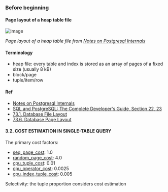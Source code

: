 ### Before beginning

#### Page layout of a heap table file
![image](https://github.com/Eric0329/ePlus/assets/3777869/7ead3fc5-dc01-4791-b744-823197c90f4b)

*Page layout of a heap table file from [Notes on Postgresql Internals](https://muatik.medium.com/notes-on-postgresql-internals-4050340c9f4f)*

#### Terminology
- heap file: every table and index is stored as an array of pages of a fixed size (usually 8 kB)
- block/page
- tuple/item/row 

#### Ref
- [Notes on Postgresql Internals](https://muatik.medium.com/notes-on-postgresql-internals-4050340c9f4f)
- [SQL and PostgreSQL: The Complete Developer's Guide, Section 22, 23](https://www.udemy.com/course/sql-and-postgresql/?couponCode=LEADERSALE24A)  
- [73.1. Database File Layout](https://www.postgresql.org/docs/current/storage-file-layout.html)
- [73.6. Database Page Layout](https://www.postgresql.org/docs/current/storage-page-layout.html) 


#### 3.2. COST ESTIMATION IN SINGLE-TABLE QUERY
The primary cost factors:
- [seq_page_cost](https://www.postgresql.org/docs/current/runtime-config-query.html#GUC-SEQ-PAGE-COST): 1.0
- [random_page_cost](https://www.postgresql.org/docs/current/runtime-config-query.html#GUC-RANDOM-PAGE-COST): 4.0 
- [cpu_tuple_cost](https://www.postgresql.org/docs/current/runtime-config-query.html#GUC-CPU-TUPLE-COST): 0.01
- [cpu_operator_cost](https://www.postgresql.org/docs/current/runtime-config-query.html#GUC-CPU-OPERATOR-COST): 0.0025
- [cpu_index_tuple_cost](https://www.postgresql.org/docs/current/runtime-config-query.html#GUC-CPU-INDEX-TUPLE-COST): 0.005

Selectivity: the tuple proportion considers cost estimation
